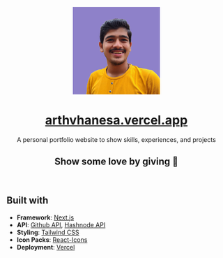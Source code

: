 <p align="center">
    <img src="public/assets/images/icons/icon-384x384.png" alt="Logo" width="200">
</p>

<div align="center">
<h1>
<a href="https://arthvhanesa.vercel.app/" target="_blank">arthvhanesa.vercel.app</a>
</h1>
A personal portfolio website to show skills, experiences, and projects
    <br/>
   <h2> Show some love by giving 🌟</h1>
</div>

<br/>

## Built with

- **Framework**: [Next.js](https://nextjs.org/)
- **API**: [Github API](https://api.github.com), [Hashnode API](https://api.hashnode.com)
- **Styling**: [Tailwind CSS](https://tailwindcss.com/)
- **Icon Packs**: [React-Icons](https://react-icons.github.io/react-icons/)
- **Deployment**: [Vercel](https://vercel.com)


